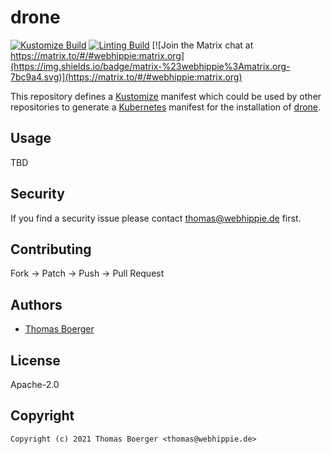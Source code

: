 # drone

[![Kustomize Build](https://github.com/kustomhippie/drone/workflows/build/badge.svg)](https://github.com/kustomhippie/drone/actions?query=workflow%3Abuild) [![Linting Build](https://github.com/kustomhippie/drone/workflows/linter/badge.svg)](https://github.com/kustomhippie/drone/actions?query=workflow%3Alinter) [![Join the Matrix chat at https://matrix.to/#/#webhippie:matrix.org](https://img.shields.io/badge/matrix-%23webhippie%3Amatrix.org-7bc9a4.svg)](https://matrix.to/#/#webhippie:matrix.org)

This repository defines a [Kustomize](https://kustomize.io/) manifest which could be used by other repositories to generate a [Kubernetes](https://kubernetes.io/) manifest for the installation of [drone](https://github.com/drone/drone).

## Usage

TBD

## Security

If you find a security issue please contact thomas@webhippie.de first.

## Contributing

Fork -> Patch -> Push -> Pull Request

## Authors

* [Thomas Boerger](https://github.com/tboerger)

## License

Apache-2.0

## Copyright

```
Copyright (c) 2021 Thomas Boerger <thomas@webhippie.de>
```
